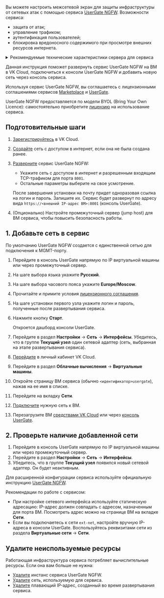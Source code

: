 Вы можете настроить межсетевой экран для защиты инфраструктуры от сетевых атак с помощью сервиса [UserGate NGFW](https://mcs.mail.ru/app/services/marketplace/v2/apps/service/e27c25f9-49db-4ba7-9789-6395b96b39c9/latest/info/). Возможности сервиса:

- защита от атак;
- управление трафиком;
- аутентификация пользователей;
- блокировка вредоносного содержимого при просмотре внешних ресурсов интернета.

<details>
    <summary>Рекомендуемые технические характеристики сервера для сервиса</summary>

![](./assets/usergate_vm_recommendation_table.png)

Чтобы создать ВМ, у которой более 24 CPU, обратитесь в [техническую поддержку](/ru/contacts).

</details>

Данная инструкция поможет развернуть сервис UserGate NGFW на ВМ в VK Cloud, подключиться к консоли UserGate NGFW и добавить новую сеть через консоль сервиса.

Используя сервис UserGate NGFW, вы соглашаетесь с лицензионными соглашениями сервисов [Marketplace](/ru/additionals/start/legal/marketplace) и [UserGate](https://www.usergate.com/ru/usergate-eula).

<warn>

UserGate NGFW предоставляется по модели BYOL (Bring Your Own Licence): самостоятельно приобретите [лицензию](https://www.usergate.com/ru/purchase) на использование сервиса.

</warn>

## Подготовительные шаги

1. [Зарегистрируйтесь](/ru/additionals/start/account-registration) в VK Cloud.
1. [Создайте](/ru/networks/vnet/operations/manage-net#sozdanie_seti) сеть с доступом в интернет, если она не была создана ранее.
1. [Разверните](../../instructions/pr-instance-add/) сервис UserGate NGFW:

   - Укажите сеть с доступом в интернет и разрешенным входящим TCP-трафиком для порта `8001`.
   - Остальные параметры выберите на свое усмотрение.

   После завершения установки на почту придет одноразовая ссылка на логин и пароль. Запишите их. Сервис будет развернут по адресу вида `https://<внешний IP-адрес ВМ>:8001` (консоль UserGate).

1. (Опционально) Настройте промежуточный сервер (jump host) для ВМ сервиса, чтобы повысить безопасность работы.

## 1. Добавьте сеть в сервис

<info>

По умолчанию UserGate NGFW создается с единственной сетью для подключения к MGMT-порту.

</info>

1. Перейдите в консоль UserGate напрямую по IP виртуальной машины или через промежуточный сервер.
1. На шаге выбора языка укажите **Русский**.
1. На шаге выбора часового пояса укажите **Europe/Moscow**.
1. Прочитайте и примите условия [лицензионного соглашения](https://www.usergate.com/ru/usergate-eula).
1. На шаге установки первого узла укажите логин и пароль, полученные после развертывания сервиса.
1. Нажмите кнопку **Старт**.

   Откроется дашборд консоли UserGate.

1. Перейдите в раздел **Настройки** → **Сеть** → **Интерфейсы**. Убедитесь, что в группе **Текущий узел** один сетевой адаптер (сеть, выбранная на этапе развертывания сервиса).
1. [Перейдите](https://mcs.mail.ru/app/) в личный кабинет VK Cloud.
1. Перейдите в раздел **Облачные вычисления** → **Виртуальные машины**.
1. Откройте страницу ВМ сервиса (обычно `<идентификатор>usergate`), нажав на ее имя в списке.
1. Перейдите на вкладку **Сети**.
1. [Подключите](/ru/base/iaas/instructions/vm/vm-add-net#podklyuchenie_seti_k_vm) нужную сеть к ВМ.
1. Перезагрузите ВМ [средствами VK Cloud](/ru/base/iaas/instructions/vm/vm-manage#zapusk_ostanovka_perezagruzka_vm) или через [консоль UserGate](https://docs.usergate.com/upravlenie-ustrojstvom_84.html#Операции_с_сервером).

## 2. Проверьте наличие добавленной сети

1. Перейдите в консоль UserGate напрямую по IP виртуальной машины или через промежуточный сервер.
1. Перейдите в раздел **Настройки** → **Сеть** → **Интерфейсы**.
1. Убедитесь, что в группе **Текущий узел** появился новый сетевой адаптер. Он будет неактивным.

Для расширенной конфигурации сервиса используйте официальную инструкцию [UserGate NGFW](https://docs.usergate.com/usergate-7x-11/).

<info>

Рекомендации по работе с сервисом:

- При настройке сетевого интерфейса используйте статическую адресацию: IP-адрес должен совпадать с адресом, назначенным для порта ВМ. Посмотреть адрес можно на странице ВМ на вкладке **Сети**.
- Если вы подключаетесь к сети `ext-net`, настройте вручную IP-адреса в консоли UserGate. Воспользуйтесь реквизитами сети из раздела **Виртуальные сети** → **Сети**.

</info>

## Удалите неиспользуемые ресурсы

Работающая инфраструктура сервиса потребляет вычислительные ресурсы. Если она вам больше не нужна:

- [Удалите](../../instructions/pr-instance-manage#udalenie_instansa_servisa) инстанс сервиса UserGate NGFW.
- [Удалите](/ru/networks/vnet/operations/manage-net#udalenie_seti) сеть, используемую для сервиса.
- [Удалите](/ru/networks/vnet/operations/manage-floating-ip#udalenie_plavayushchego_ip_adresa_iz_proekta) плавающий IP-адрес, созданный во время развертывания сервиса.
